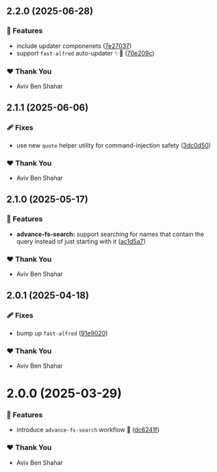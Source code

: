 ## 2.2.0 (2025-06-28)

### 🚀 Features

- include updater componenets ([7e27037](https://github.com/Avivbens/alfredo/commit/7e27037))
- support `fast-alfred` auto-updater ✨🥷 ([70e209c](https://github.com/Avivbens/alfredo/commit/70e209c))

### ❤️ Thank You

- Aviv Ben Shahar

## 2.1.1 (2025-06-06)

### 🩹 Fixes

- use new `quote` helper utility for command-injection safety ([3dc0d50](https://github.com/Avivbens/alfredo/commit/3dc0d50))

### ❤️ Thank You

- Aviv Ben Shahar

## 2.1.0 (2025-05-17)

### 🚀 Features

- **advance-fs-search:** support searching for names that contain the query instead of just starting with it ([ac1d5a7](https://github.com/Avivbens/alfredo/commit/ac1d5a7))

### ❤️ Thank You

- Aviv Ben Shahar

## 2.0.1 (2025-04-18)

### 🩹 Fixes

- bump up `fast-alfred` ([91e9020](https://github.com/Avivbens/alfredo/commit/91e9020))

### ❤️ Thank You

- Aviv Ben Shahar

# 2.0.0 (2025-03-29)

### 🚀 Features

- introduce `advance-fs-search` workflow 🥷 ([dc6241f](https://github.com/Avivbens/alfredo/commit/dc6241f))

### ❤️ Thank You

- Aviv Ben Shahar

